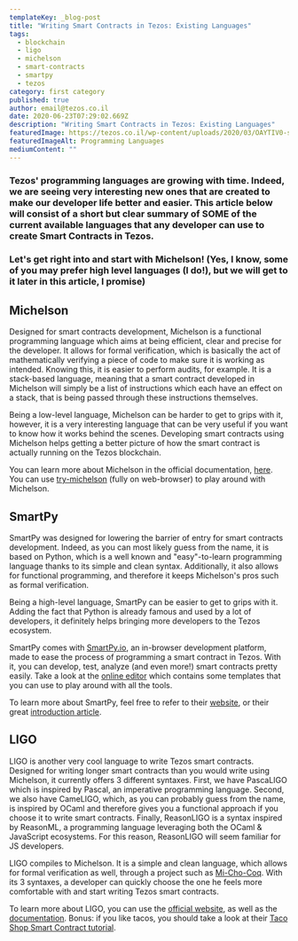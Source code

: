 ```yaml
---
templateKey: _blog-post
title: "Writing Smart Contracts in Tezos: Existing Languages"
tags:
  - blockchain
  - ligo
  - michelson
  - smart-contracts
  - smartpy
  - tezos
category: first category
published: true
author: email@tezos.co.il
date: 2020-06-23T07:29:02.669Z
description: "Writing Smart Contracts in Tezos: Existing Languages"
featuredImage: https://tezos.co.il/wp-content/uploads/2020/03/OAYTIV0-scaled.jpg
featuredImageAlt: Programming Languages
mediumContent: ""
---
```

<h3>Tezos' programming languages are growing with time. Indeed, we are seeing very interesting new ones that are created to make our developer life better and easier. This article below will consist of a short but clear summary of SOME of the current available languages that any developer can use to create Smart Contracts in Tezos.</h3>
<h3>Let's get right into and start with Michelson! (Yes, I know, some of you may prefer high level languages (I do!), but we will get to it later in this article, I promise)</h3>
<h2>Michelson</h2>
Designed for smart contracts development, Michelson is a functional programming language which aims at being efficient, clear and precise for the developer. It allows for formal verification, which is basically the act of mathematically verifying a piece of code to make sure it is working as intended. Knowing this, it is easier to perform audits, for example.
It is a stack-based language, meaning that a smart contract developed in Michelson will simply be a list of instructions which each have an effect on a stack, that is being passed through these instructions themselves.

Being a low-level language, Michelson can be harder to get to grips with it, however, it is a very interesting language that can be very useful if you want to know how it works behind the scenes. Developing smart contracts using Michelson helps getting a better picture of how the smart contract is actually running on the Tezos blockchain.

You can learn more about Michelson in the official documentation, <a href="https://tezos.gitlab.io/whitedoc/michelson.html">here</a>.
You can use <a href="https://try-michelson.com/">try-michelson</a> (fully on web-browser) to play around with Michelson.

<h2>SmartPy</h2>
SmartPy was designed for lowering the barrier of entry for smart contracts development. Indeed, as you can most likely guess from the name, it is based on Python, which is a well known and "easy"-to-learn programming language thanks to its simple and clean syntax. Additionally, it also allows for functional programming, and therefore it keeps Michelson's pros such as formal verification.

Being a high-level language, SmartPy can be easier to get to grips with it. Adding the fact that Python is already famous and used by a lot of developers, it definitely helps bringing more developers to the Tezos ecosystem.

SmartPy comes with <a href="http://smartpy.io/">SmartPy.io</a>, an in-browser development platform, made to ease the process of programming a smart contract in Tezos. With it, you can develop, test, analyze (and even more!) smart contracts pretty easily. Take a look at the <a href="http://smartpy.io/demo/">online editor</a> which contains some templates that you can use to play around with all the tools.

To learn more about SmartPy, feel free to refer to their <a href="http://smartpy.io/">website</a>, or their great <a href="https://medium.com/@SmartPy_io/introducing-smartpy-and-smartpy-io-d4013bee7d4e">introduction article</a>.

<h2>LIGO</h2>
LIGO is another very cool language to write Tezos smart contracts. Designed for writing longer smart contracts than you would write using Michelson, it currently offers 3 different syntaxes. First, we have PascaLIGO which is inspired by Pascal, an imperative programming language. Second, we also have CameLIGO, which, as you can probably guess from the name, is inspired by OCaml and therefore gives you a functional approach if you choose it to write smart contracts. Finally, ReasonLIGO is a syntax inspired by ReasonML, a programming language leveraging both the OCaml &amp; JavaScript ecosystems. For this reason, ReasonLIGO will seem familiar for JS developers.

LIGO compiles to Michelson. It is a simple and clean language, which allows for formal verification as well, through a project such as <a href="https://gitlab.com/nomadic-labs/mi-cho-coq/">Mi-Cho-Coq</a>. With its 3 syntaxes, a developer can quickly choose the one he feels more comfortable with and start writing Tezos smart contracts.

To learn more about LIGO, you can use the <a href="https://ligolang.org/">official website</a>, as well as the <a href="https://ligolang.org/docs/intro/introduction">documentation</a>. Bonus: if you like tacos, you should take a look at their <a href="https://ligolang.org/docs/tutorials/get-started/tezos-taco-shop-smart-contract">Taco Shop Smart Contract tutorial</a>.
